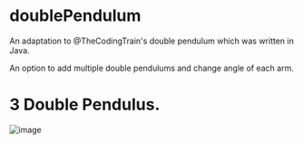 # doublePendulum

An adaptation to @TheCodingTrain's double pendulum which was written in Java.

An option to add multiple double pendulums and change angle of each arm.


# 3 Double Pendulus.
![image](https://user-images.githubusercontent.com/117994016/214396376-00672db5-003e-4b02-94be-be14ab22a207.png)

